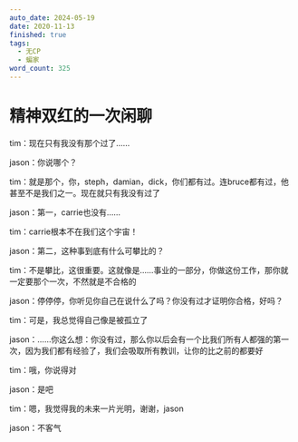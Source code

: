 ```yaml
---
auto_date: 2024-05-19
date: 2020-11-13
finished: true
tags:
  - 无CP
  - 蝙家
word_count: 325
---
```


# 精神双红的一次闲聊

tim：现在只有我没有那个过了……

jason：你说哪个？

tim：就是那个，你，steph，damian，dick，你们都有过。连bruce都有过，他甚至不是我们之一。现在就只有我没有过了

jason：第一，carrie也没有……

tim：carrie根本不在我们这个宇宙！

jason：第二，这种事到底有什么可攀比的？

tim：不是攀比，这很重要。这就像是……事业的一部分，你做这份工作，那你就一定要那个一次，不然就是不合格的

jason：停停停，你听见你自己在说什么了吗？你没有过才证明你合格，好吗？

tim：可是，我总觉得自己像是被孤立了

jason：……你这么想：你没有过，那么你以后会有一个比我们所有人都强的第一次，因为我们都有经验了，我们会吸取所有教训，让你的比之前的都要好

tim：哦，你说得对

jason：是吧

tim：嗯，我觉得我的未来一片光明，谢谢，jason

jason：不客气
